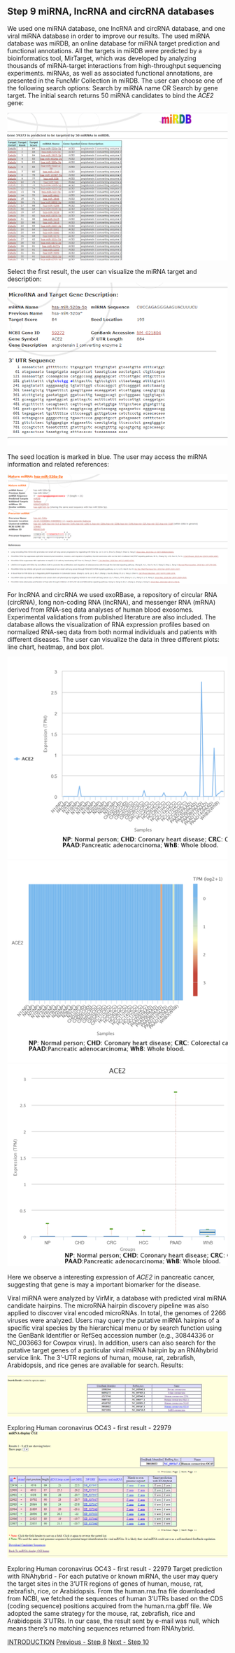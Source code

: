## Step 9 miRNA, lncRNA and circRNA databases

We used one miRNA database, one lncRNA and circRNA database, and one viral miRNA database in order to improve our results.
The used miRNA database was miRDB, an online database for miRNA target prediction and functional annotations. All the targets in miRDB were predicted by a bioinformatics tool, MirTarget, which was developed by analyzing thousands of miRNA-target interactions from high-throughput sequencing experiments. miRNAs, as well as associated functional annotations, are presented in the FuncMir Collection in miRDB. The user can choose one of the following search options: Search by miRNA name OR Search by gene target. The initial search returns 50 miRNA candidates to bind the *ACE2* gene:

<img src= "./images/mirdb1.PNG">

Select the first result, the user can visualize the miRNA target and description:
<img src= "./images/mirdb2.PNG">

The seed location is marked in blue. 
The user may access the miRNA information and related references:

<img src= "./images/mirdb3.PNG">

For lncRNA and circRNA we used exoRBase, a repository of circular RNA (circRNA), long non-coding RNA (lncRNA), and messenger RNA (mRNA) derived from RNA-seq data analyses of human blood exosomes. Experimental validations from published literature are also included. The database allows the visualization of RNA expression profiles based on normalized RNA-seq data from both normal individuals and patients with different diseases. The user can visualize the data in three different plots: line chart, heatmap, and box plot.

<img src= "./images/exorbase1.png">
<img src= "./images/exorbase-heatmap.png">
<img src= "./images/chart (1).png">

Here we observe a interesting expression of *ACE2* in pancreatic cancer, suggesting that gene is may a important biomarker for the disease.

Viral miRNA were analyzed by VirMir, a database with predicted viral miRNA candidate hairpins. The microRNA hairpin discovery pipeline was also applied to discover viral encoded microRNAs. In total, the genomes of 2266 viruses were analyzed. Users may query the putative miRNA hairpins of a specific viral species by the hierarchical menu or by search function using the GenBank Identifier or RefSeq accession number (e.g., 30844336 or NC_003663 for Cowpox virus). In addition, users can also search for the putative target genes of a particular viral miRNA hairpin by an RNAhybrid service link. The 3’-UTR regions of human, mouse, rat, zebrafish, Arabidopsis, and rice genes are available for search. 
Results: 

<img src= "./images/virmir-result.PNG">

Exploring Human coronavirus OC43 - first result - 22979
<img src= "./images/virmir-result1.PNG">

Exploring Human coronavirus OC43 - first result - 22979 
Target prediction with RNAhybrid - For each putative or known miRNA, the user may query the target sites in the 3’UTR regions of genes of human, mouse, rat, zebrafish, rice, or Arabidopsis. From the human.rna.fna file downloaded from NCBI, we fetched the sequences of human 3’UTRs based on the CDS (coding sequence) positions acquired from the human.rna.gbff file. We adopted the same strategy for the mouse, rat, zebrafish, rice and Arabidopsis 3’UTRs. In our case, the result sent by e-mail was null, which means there’s no matching sequences returned from RNAhybrid. 



[INTRODUCTION](./index.md)        [Previous - Step 8](./page8.md)     [Next - Step 10](./page10.md)
